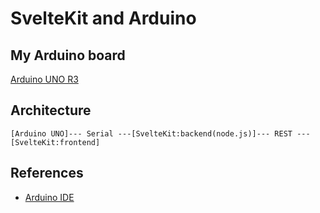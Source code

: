 # SvelteKit and Arduino

## My Arduino board

[Arduino UNO R3](https://docs.arduino.cc/hardware/uno-rev3/)

## Architecture

```
[Arduino UNO]--- Serial ---[SvelteKit:backend(node.js)]--- REST ---[SvelteKit:frontend]
```
 
## References

- [Arduino IDE](https://www.arduino.cc/en/software)
